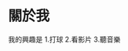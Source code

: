  # 關於我
                                                         
   我的興趣是
     1.打球
     2.看影片
     3.聽音樂
